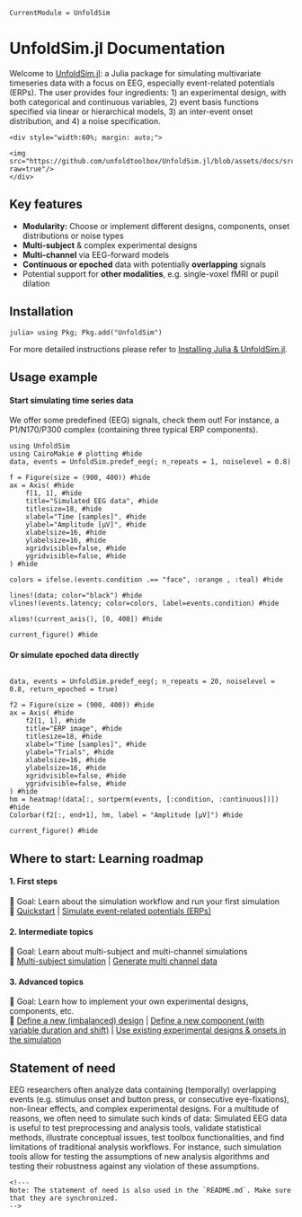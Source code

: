 ```@meta
CurrentModule = UnfoldSim
```

# UnfoldSim.jl Documentation

Welcome to [UnfoldSim.jl](https://github.com/unfoldtoolbox/UnfoldSim.jl): a Julia package for simulating multivariate timeseries data with a focus on EEG, especially event-related potentials (ERPs). 
The user provides four ingredients: 1) an experimental design, with both categorical and continuous variables, 2) event basis functions specified via linear or hierarchical models, 3) an inter-event onset distribution, and 4) a noise specification.

```@raw html
<div style="width:60%; margin: auto;">

<img src="https://github.com/unfoldtoolbox/UnfoldSim.jl/blob/assets/docs/src/assets/UnfoldSim_features_animation.gif?raw=true"/>
</div>
```

## Key features
- **Modularity:** Choose or implement different designs, components, onset distributions or noise types
- **Multi-subject** & complex experimental designs
- **Multi-channel** via EEG-forward models
- **Continuous or epoched** data with potentially **overlapping** signals
- Potential support for **other modalities**, e.g. single-voxel fMRI or pupil dilation

## Installation
```julia-repl
julia> using Pkg; Pkg.add("UnfoldSim")
```
For more detailed instructions please refer to [Installing Julia & UnfoldSim.jl](@ref).

## Usage example
#### Start simulating time series data
We offer some predefined (EEG) signals, check them out!
For instance, a P1/N170/P300 complex (containing three typical ERP components).

```@example quickstart
using UnfoldSim
using CairoMakie # plotting #hide
data, events = UnfoldSim.predef_eeg(; n_repeats = 1, noiselevel = 0.8)

f = Figure(size = (900, 400)) #hide
ax = Axis( #hide
    f[1, 1], #hide
    title="Simulated EEG data", #hide
    titlesize=18, #hide
    xlabel="Time [samples]", #hide
    ylabel="Amplitude [µV]", #hide
    xlabelsize=16, #hide
    ylabelsize=16, #hide
    xgridvisible=false, #hide
    ygridvisible=false, #hide
) #hide

colors = ifelse.(events.condition .== "face", :orange , :teal) #hide

lines!(data; color="black") #hide
vlines!(events.latency; color=colors, label=events.condition) #hide

xlims!(current_axis(), [0, 400]) #hide

current_figure() #hide
```

#### Or simulate epoched data directly
```@example quickstart

data, events = UnfoldSim.predef_eeg(; n_repeats = 20, noiselevel = 0.8, return_epoched = true)

f2 = Figure(size = (900, 400)) #hide
ax = Axis( #hide
    f2[1, 1], #hide
    title="ERP image", #hide
    titlesize=18, #hide
    xlabel="Time [samples]", #hide
    ylabel="Trials", #hide
    xlabelsize=16, #hide
    ylabelsize=16, #hide
    xgridvisible=false, #hide
    ygridvisible=false, #hide
) #hide
hm = heatmap!(data[:, sortperm(events, [:condition, :continuous])]) #hide
Colorbar(f2[:, end+1], hm, label = "Amplitude [µV]") #hide

current_figure() #hide
```

## Where to start: Learning roadmap
#### 1. First steps
📌 Goal: Learn about the simulation workflow and run your first simulation\
🔗 [Quickstart](@ref) | [Simulate event-related potentials (ERPs)](@ref)

#### 2. Intermediate topics
📌 Goal: Learn about multi-subject and multi-channel simulations \
🔗 [Multi-subject simulation](@ref) | [Generate multi channel data](@ref)

#### 3. Advanced topics
📌 Goal: Learn how to implement your own experimental designs, components, etc.\
🔗 [Define a new (imbalanced) design](@ref) | [Define a new component (with variable duration and shift)](@ref) | [Use existing experimental designs & onsets in the simulation](@ref)


## Statement of need
EEG researchers often analyze data containing (temporally) overlapping events (e.g. stimulus onset and button press, or consecutive eye-fixations), non-linear effects, and complex experimental designs. For a multitude of reasons, we often need to simulate such kinds of data: Simulated EEG data is useful to test preprocessing and analysis tools, validate statistical methods, illustrate conceptual issues, test toolbox functionalities, and find limitations of traditional analysis workflows. For instance, such simulation tools allow for testing the assumptions of new analysis algorithms and testing their robustness against any violation of these assumptions.

```@raw html
<!---
Note: The statement of need is also used in the `README.md`. Make sure that they are synchronized.
-->
```
